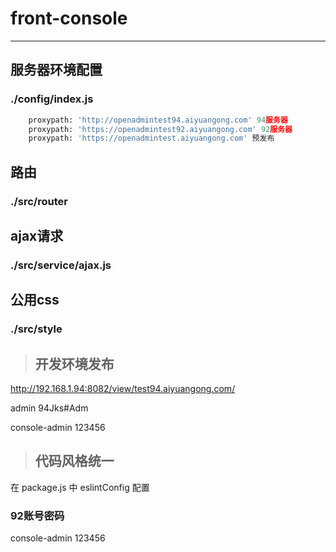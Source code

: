 # front-console
------
## 服务器环境配置
### ./config/index.js
```python
    proxypath: 'http://openadmintest94.aiyuangong.com' 94服务器
    proxypath: 'https://openadmintest92.aiyuangong.com' 92服务器
    proxypath: 'https://openadmintest.aiyuangong.com' 预发布
```
## 路由
### ./src/router

## ajax请求
### ./src/service/ajax.js

## 公用css
### ./src/style

>## 开发环境发布

http://192.168.1.94:8082/view/test94.aiyuangong.com/

admin 94Jks#Adm

console-admin 123456

>## 代码风格统一

在 package.js 中 eslintConfig 配置

### 92账号密码
console-admin 123456